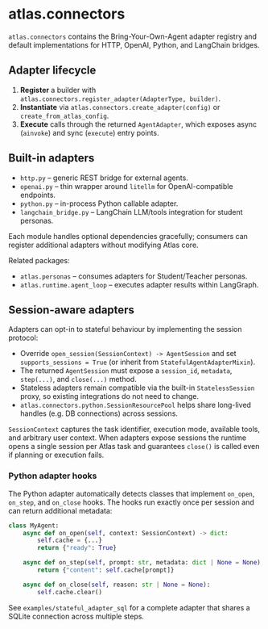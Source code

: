 # atlas.connectors

`atlas.connectors` contains the Bring-Your-Own-Agent adapter registry and default implementations for HTTP, OpenAI, Python, and LangChain bridges.

## Adapter lifecycle

1. **Register** a builder with `atlas.connectors.register_adapter(AdapterType, builder)`.
2. **Instantiate** via `atlas.connectors.create_adapter(config)` or `create_from_atlas_config`.
3. **Execute** calls through the returned `AgentAdapter`, which exposes async (`ainvoke`) and sync (`execute`) entry points.

## Built-in adapters

- `http.py` – generic REST bridge for external agents.
- `openai.py` – thin wrapper around `litellm` for OpenAI-compatible endpoints.
- `python.py` – in-process Python callable adapter.
- `langchain_bridge.py` – LangChain LLM/tools integration for student personas.

Each module handles optional dependencies gracefully; consumers can register additional adapters without modifying Atlas core.

Related packages:

- `atlas.personas` – consumes adapters for Student/Teacher personas.
- `atlas.runtime.agent_loop` – executes adapter results within LangGraph.

## Session-aware adapters

Adapters can opt-in to stateful behaviour by implementing the session protocol:

- Override `open_session(SessionContext) -> AgentSession` and set
  `supports_sessions = True` (or inherit from
  `StatefulAgentAdapterMixin`).
- The returned `AgentSession` must expose a `session_id`, `metadata`,
  `step(...)`, and `close(...)` method.
- Stateless adapters remain compatible via the built-in `StatelessSession`
  proxy, so existing integrations do not need to change.
- `atlas.connectors.python.SessionResourcePool` helps share long-lived handles
  (e.g. DB connections) across sessions.

`SessionContext` captures the task identifier, execution mode, available tools,
and arbitrary user context. When adapters expose sessions the runtime opens a
single session per Atlas task and guarantees `close()` is called even if
planning or execution fails.

### Python adapter hooks

The Python adapter automatically detects classes that implement
`on_open`, `on_step`, and `on_close` hooks. The hooks run exactly once per
session and can return additional metadata:

```python
class MyAgent:
    async def on_open(self, context: SessionContext) -> dict:
        self.cache = {...}
        return {"ready": True}

    async def on_step(self, prompt: str, metadata: dict | None = None):
        return {"content": self.cache[prompt]}

    async def on_close(self, reason: str | None = None):
        self.cache.clear()
```

See `examples/stateful_adapter_sql` for a complete adapter that shares a SQLite
connection across multiple steps.
